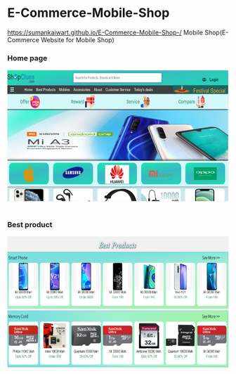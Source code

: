# E-Commerce-Mobile-Shop
https://sumankaiwart.github.io/E-Commerce-Mobile-Shop-/
Mobile Shop(E-Commerce Website for Mobile Shop)
<h3>Home page</h3>
 <img  height='300' src="https://github.com/SumanKaiwart/E-Commerce-Mobile-Shop-/blob/main/screenshort.png"><br><br>
 <h3>Best product</h3>
 <img  height='300' src="https://github.com/SumanKaiwart/E-Commerce-Mobile-Shop-/blob/main/ss2.png">
